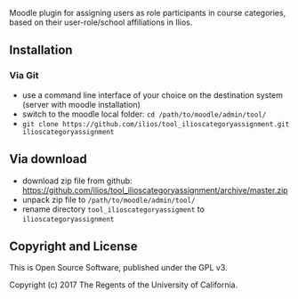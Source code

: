 Moodle plugin for assigning users as role participants in course categories, based on their user-role/school affiliations in Ilios.

## Installation

### Via Git
* use a command line interface of your choice on the destination system (server with moodle installation)
* switch to the moodle local folder: `cd /path/to/moodle/admin/tool/`
* `git clone https://github.com/ilios/tool_ilioscategoryassignment.git ilioscategoryassignment`

## Via download
* download zip file from github: https://github.com/ilios/tool_ilioscategoryassignment/archive/master.zip
* unpack zip file to `/path/to/moodle/admin/tool/`
* rename directory `tool_ilioscategoryassigment` to `ilioscategoryassignment`

## Copyright and License

This is Open Source Software, published under the GPL v3.

Copyright (c) 2017 The Regents of the University of California.
